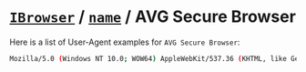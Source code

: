 # [`IBrowser`](/api/ua-parser-js/get-browser.md) / [`name`](../name.md) / AVG Secure Browser

Here is a list of User-Agent examples for `AVG Secure Browser`:

```sh
Mozilla/5.0 (Windows NT 10.0; WOW64) AppleWebKit/537.36 (KHTML, like Gecko) Chrome/72.0.3626.121 Safari/537.36 AVG/72.0.719.123
```